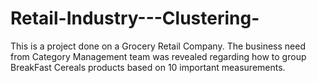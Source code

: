 # Retail-Industry---Clustering-
This is a project done on a Grocery Retail Company. The business need from Category Management team was revealed regarding how to group BreakFast Cereals products based on 10 important measurements.
